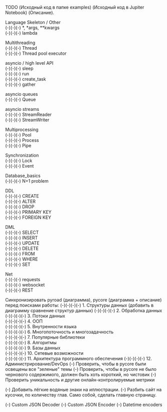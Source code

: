 TODO (Исходный код в папке examples) (Исходный код в Jupiter Notebook) (Описание).

Language Skeleton / Other  
(-)(-)(-) *, *args, **kwargs  
(-)(-)(-) lambda  

Multithreading  
(-)(-)(-) Thread  
(-)(-)(-) Thread pool executor  

asyncio / high level API  
(-)(-)(-) sleep  
(-)(-)(-) run  
(-)(-)(-) create_task  
(-)(-)(-) gather  

asyncio queues  
(-)(-)(-) Queue  

asyncio streams  
(-)(-)(-) StreamReader  
(-)(-)(-) StreamWriter  

Multiprocessing  
(-)(-)(-) Pool  
(-)(-)(-) Process  
(-)(-)(-) Pipe  

Synchronization  
(-)(-)(-) Lock  
(-)(-)(-) Event  

Database_basics  
(-)(-)(-) N+1 problem  

DDL  
(-)(-)(-) CREATE  
(-)(-)(-) ALTER  
(-)(-)(-) DROP  
(-)(-)(-) PRIMARY KEY  
(-)(-)(-) FOREIGN KEY  

DML  
(-)(-)(-) SELECT  
(-)(-)(-) INSERT  
(-)(-)(-) UPDATE  
(-)(-)(-) DELETE  
(-)(-)(-) FROM  
(-)(-)(-) WHERE  
(-)(-)(-) SET  

Net  
(-)(-)(-) requests  
(-)(-)(-) websocket  
(-)(-)(-) REST  

Синхронизировать pyroad (диаграмма), pycore (диаграмма + описание) перед поисками работы:
(-)(-)(-)(-) 1. Структуры данных (добавить в диаграмму сравнение структур данных) 
(-)(-)(-)(-) 2. Обработка данных  
(-)(-)(-)(-) 3. Потоки данных  
(-)(-)(-)(-) 4. ООП  
(-)(-)(-)(-) 5. Внутренности языка  
(-)(-)(-)(-) 6. Многопоточность и многозадачность  
(-)(-)(-)(-) 7. Популярные библиотеки  
(-)(-)(-)(-) 8. Алгоритмы  
(-)(-)(-)(-) 9. Базы данных  
(-)(-)(-)(-) 10. Сетевые возможности  
(-)(-)(-)(-) 11. Архитектура программного обеспечения
(-)(-)(-)(-) 12. Администрирование/DevOps
(-) Проверить, чтобы в pycore были освещены все "зеленые" темы
(-) Проверить, чтобы в pycore не было чернового содержимого, должен быть хоть короткий, но чистовик
(-) Проверить уникальность и другие онлайн-контролируемые метрики

(-) Добавить лёгкие водяные знаки на иллюстрации.
(-) Разбить сайт на кусочки, по количеству глав. Само собой, сделать главную страницу.

(-) Custom JSON Decoder
(-) Custom JSON Encoder
(-) Datetime encoders

